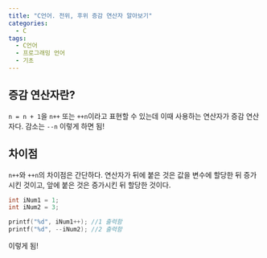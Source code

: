 ```yaml
---
title: "C언어. 전위, 후위 증감 연산자 알아보기"
categories:
  - C
tags:
  - C언어
  - 프로그래밍 언어
  - 기초
---
```


## 증감 연산자란?

`n = n + 1`을 `n++` 또는 `++n`이라고 표현할 수 있는데 이때 사용하는 연산자가 증감 연산자다. 감소는 `--n` 이렇게 하면 됨!

## 차이점

`n++`와 `++n`의 차이점은 간단하다. 연산자가 뒤에 붙은 것은 값을 변수에 할당한 뒤 증가시킨 것이고, 앞에 붙은 것은 증가시킨 뒤 할당한 것이다.

```c
int iNum1 = 1;
int iNum2 = 3;

printf("%d", iNum1++); //1 출력함
printf("%d", --iNum2); //2 출력함
```

이렇게 됨!